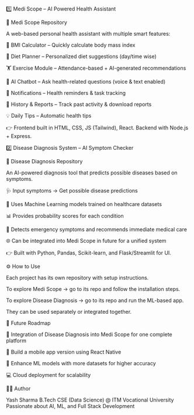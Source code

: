 1️⃣ Medi Scope – AI Powered Health Assistant

🔗 Medi Scope Repository

A web-based personal health assistant with multiple smart features:

📏 BMI Calculator – Quickly calculate body mass index

🥗 Diet Planner – Personalized diet suggestions (day/time wise)

🏋️ Exercise Module – Attendance-based + AI-generated recommendations

💬 AI Chatbot – Ask health-related questions (voice & text enabled)

🔔 Notifications – Health reminders & task tracking

📜 History & Reports – Track past activity & download reports

💡 Daily Tips – Automatic health tips

👉 Frontend built in HTML, CSS, JS (Tailwind), React. Backend with Node.js + Express.

2️⃣ Disease Diagnosis System – AI Symptom Checker

🔗 Disease Diagnosis Repository

An AI-powered diagnosis tool that predicts possible diseases based on symptoms.

🩺 Input symptoms → Get possible disease predictions

🤖 Uses Machine Learning models trained on healthcare datasets

📊 Provides probability scores for each condition

🚨 Detects emergency symptoms and recommends immediate medical care

🌐 Can be integrated into Medi Scope in future for a unified system

👉 Built with Python, Pandas, Scikit-learn, and Flask/Streamlit for UI.

⚙️ How to Use

Each project has its own repository with setup instructions.

To explore Medi Scope → go to its repo and follow the installation steps.

To explore Disease Diagnosis → go to its repo and run the ML-based app.

They can be used separately or integrated together.

🎯 Future Roadmap

🔗 Integration of Disease Diagnosis into Medi Scope for one complete platform

📱 Build a mobile app version using React Native

🧠 Enhance ML models with more datasets for higher accuracy

💻 Cloud deployment for scalability

👨‍💻 Author

Yash Sharma
B.Tech CSE (Data Science) @ ITM Vocational University
Passionate about AI, ML, and Full Stack Development
